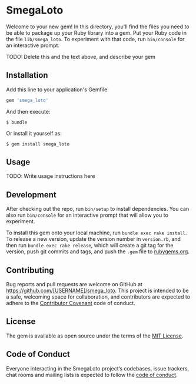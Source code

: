 # SmegaLoto

Welcome to your new gem! In this directory, you'll find the files you need to be able to package up your Ruby library into a gem. Put your Ruby code in the file `lib/smega_loto`. To experiment with that code, run `bin/console` for an interactive prompt.

TODO: Delete this and the text above, and describe your gem

## Installation

Add this line to your application's Gemfile:

```ruby
gem 'smega_loto'
```

And then execute:

    $ bundle

Or install it yourself as:

    $ gem install smega_loto

## Usage

TODO: Write usage instructions here

## Development

After checking out the repo, run `bin/setup` to install dependencies. You can also run `bin/console` for an interactive prompt that will allow you to experiment.

To install this gem onto your local machine, run `bundle exec rake install`. To release a new version, update the version number in `version.rb`, and then run `bundle exec rake release`, which will create a git tag for the version, push git commits and tags, and push the `.gem` file to [rubygems.org](https://rubygems.org).

## Contributing

Bug reports and pull requests are welcome on GitHub at https://github.com/[USERNAME]/smega_loto. This project is intended to be a safe, welcoming space for collaboration, and contributors are expected to adhere to the [Contributor Covenant](http://contributor-covenant.org) code of conduct.

## License

The gem is available as open source under the terms of the [MIT License](https://opensource.org/licenses/MIT).

## Code of Conduct

Everyone interacting in the SmegaLoto project’s codebases, issue trackers, chat rooms and mailing lists is expected to follow the [code of conduct](https://github.com/[USERNAME]/smega_loto/blob/master/CODE_OF_CONDUCT.md).
